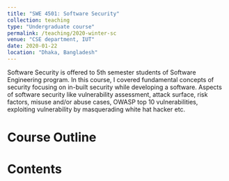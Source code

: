 ```yaml
---
title: "SWE 4501: Software Security"
collection: teaching
type: "Undergraduate course"
permalink: /teaching/2020-winter-sc
venue: "CSE department, IUT"
date: 2020-01-22
location: "Dhaka, Bangladesh"
---
```


Software Security is offered to 5th semester students of Software Engineering program. In this course, I covered fundamental concepts of security focusing on in-built security while developing a software. Aspects of software security like vulnerability assessment, attack surface, risk factors, misuse and/or abuse cases, OWASP top 10 vulnerabilities, exploiting vulnerability by masquerading white hat hacker etc.


Course Outline
======

<!-- <a href="https://www.researchgate.net/profile/Md-Jubair-Mostafa" target="_blank"><i class="fa-brands fa-var-google-drive"></i></a> -->

Contents
======
<a href="https://github.com/jubair0614" target="_blank"><i class="fab fa-github"></i></a>